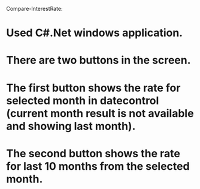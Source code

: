Compare-InterestRate:
# Used C#.Net windows application. 
# There are two buttons in the screen.
# The first button shows the rate for selected month in datecontrol (current month result is not available and showing last month).
# The second button shows the rate for last 10 months from the selected month.
